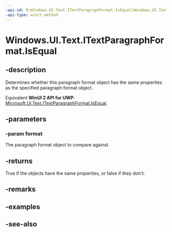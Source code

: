 ```yaml
---
-api-id: M:Windows.UI.Text.ITextParagraphFormat.IsEqual(Windows.UI.Text.ITextParagraphFormat)
-api-type: winrt method
---
```


<!-- Method syntax
public bool IsEqual(Windows.UI.Text.ITextParagraphFormat format)
-->

# Windows.UI.Text.ITextParagraphFormat.IsEqual

## -description
Determines whether this paragraph format object has the same properties as the specified paragraph format object.

Equivalent **WinUI 2 API for UWP**: [Microsoft.UI.Text.ITextParagraphFormat.IsEqual](/windows/winui/api/microsoft.ui.text.itextparagraphformat.isequal).

## -parameters
### -param format
The paragraph format object to compare against.

## -returns
True if the objects have the same properties, or false if they don't.

## -remarks

## -examples

## -see-also
